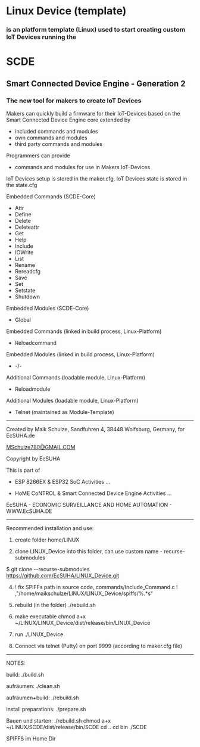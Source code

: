# Linux Device (template)
### is an platform template (Linux) used to start creating custom IoT Devices running the

# SCDE
## Smart Connected Device Engine - Generation 2

### The new tool for makers to create IoT Devices

Makers can quickly build a firmware for their IoT-Devices
based on the Smart Connected Device Engine core extended by 
  * included commands and modules
  * own commands and modules
  * third party commands and modules
  
Programmers can provide
  * commands and modules for use in Makers IoT-Devices
  
IoT Devices setup is stored in the maker.cfg, IoT Devices state is stored in the state.cfg

Embedded Commands (SCDE-Core)
  * Attr
  * Define
  * Delete
  * Deleteattr
  * Get
  * Help
  * Include
  * IOWrite
  * List
  * Rename
  * Rereadcfg
  * Save
  * Set
  * Setstate 
  * Shutdown

Embedded Modules (SCDE-Core)
  * Global

Embedded Commands (linked in build process, Linux-Platform)
  * Reloadcommand

Embedded Modules (linked in build process, Linux-Platform)
  * -/-
  
Additional Commands (loadable module, Linux-Platform)
  * Reloadmodule

Additional Modules (loadable module, Linux-Platform)
  * Telnet (maintained as Module-Template)


---


Created by Maik Schulze, Sandfuhren 4, 38448 Wolfsburg, Germany, for EcSUHA.de

MSchulze780@GMAIL.COM

Copyright by EcSUHA

This is part of

- ESP 8266EX & ESP32 SoC Activities ...

- HoME CoNTROL & Smart Connected Device Engine Activities ...
 
EcSUHA - ECONOMIC SURVEILLANCE AND HOME AUTOMATION - WWW.EcSUHA.DE


---


Recommended installation and use:

1. create folder home/LINUX

2. clone LINUX_Device into this folder, can use custom name - recurse-submodules

$ git clone --recurse-submodules https://github.com/EcSUHA/LINUX_Device.git

4. ! fix SPIFFs path in source code, commands/Include_Command.c !
				,"/home/maikschulze/LINUX/LINUX_Device/spiffs/%.*s"

5. rebuild (in the folder)
./rebuild.sh

6. make executable
chmod a+x ~/LINUX/LINUX_Device/dist/release/bin/LINUX_Device

7. run
./LINUX_Device

8. Connect via telnet (Putty) on port 9999 (according to maker.cfg file)


---

NOTES:

build:
./build.sh

aufräumen:
./clean.sh

aufräumen+build:
./rebuild.sh

install preparations:
./prepare.sh





Bauen und starten:
./rebuild.sh
chmod a+x ~/LINUX/SCDE/dist/release/bin/SCDE
cd ..
cd bin
./SCDE

SPIFFS im Home Dir

